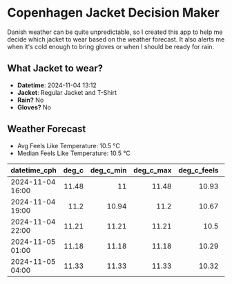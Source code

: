 
# Copenhagen Jacket Decision Maker

Danish weather can be quite unpredictable, so I created this app to help me decide which jacket to wear based on the weather forecast. 
It also alerts me when it's cold enough to bring gloves or when I should be ready for rain.

## What Jacket to wear?

- **Datetime**: 2024-11-04 13:12
- **Jacket**: Regular Jacket and T-Shirt
- **Rain?** No
- **Gloves?** No

## Weather Forecast
- Avg Feels Like Temperature: 10.5 °C
- Median Feels Like Temperature: 10.5 °C

| datetime_cph     |   deg_c |   deg_c_min |   deg_c_max |   deg_c_feels | weather   | wind   | rain   |
|:-----------------|--------:|------------:|------------:|--------------:|:----------|:-------|:-------|
| 2024-11-04 16:00 |   11.48 |       11    |       11.48 |         10.93 | Clouds    | Low    | None   |
| 2024-11-04 19:00 |   11.2  |       10.94 |       11.2  |         10.67 | Clouds    | Low    | None   |
| 2024-11-04 22:00 |   11.21 |       11.21 |       11.21 |         10.5  | Clouds    | Low    | None   |
| 2024-11-05 01:00 |   11.18 |       11.18 |       11.18 |         10.29 | Clouds    | Low    | None   |
| 2024-11-05 04:00 |   11.33 |       11.33 |       11.33 |         10.32 | Clouds    | Low    | None   |
        
